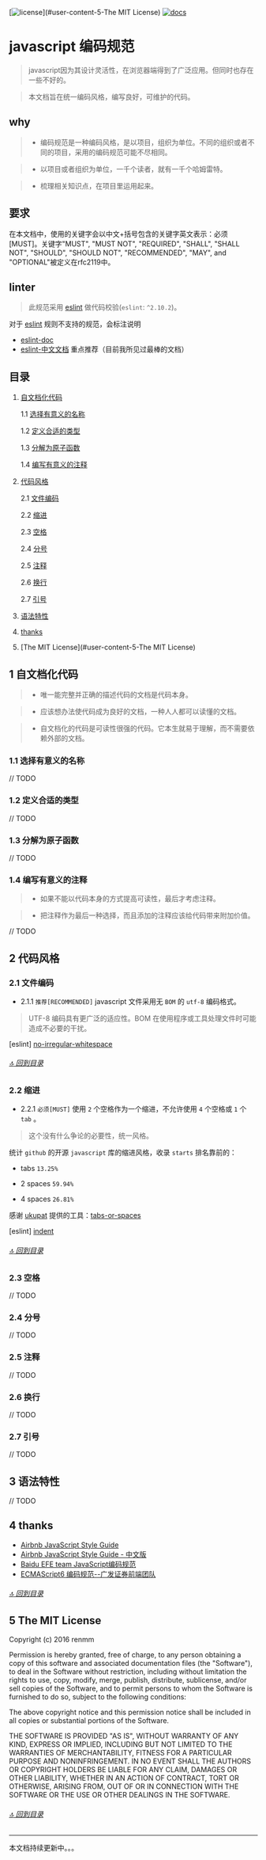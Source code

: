 [![license](https://img.shields.io/github/license/mashape/apistatus.svg?maxAge=2592000)](#user-content-5-The MIT License)
[![docs](https://img.shields.io/badge/docs-10%25-green.svg?maxAge=2592000)](#user-content-目录)


# javascript 编码规范

> javascript因为其设计灵活性，在浏览器端得到了广泛应用。但同时也存在一些不好的。

> 本文档旨在统一编码风格，编写良好，可维护的代码。

## why 

> - 编码规范是一种编码风格，是以项目，组织为单位。不同的组织或者不同的项目，采用的编码规范可能不尽相同。

> - 以项目或者组织为单位，一千个读者，就有一千个哈姆雷特。

> - 梳理相关知识点，在项目里运用起来。


## 要求

在本文档中，使用的关键字会以中文+括号包含的关键字英文表示：必须[MUST]。关键字"MUST", "MUST NOT", "REQUIRED", "SHALL", "SHALL NOT", "SHOULD", "SHOULD NOT", "RECOMMENDED", "MAY", and "OPTIONAL"被定义在rfc2119中。

## linter

> 此规范采用 [eslint](https://github.com/eslint/eslint) 做代码校验(`eslint`: `^2.10.2`)。

对于 [eslint](https://github.com/eslint/eslint) 规则不支持的规范，会标注说明

- [eslint-doc](http://eslint.org/) 
- [eslint-中文文档](http://eslint.cn/) 重点推荐（目前我所见过最棒的文档）

## 目录

1. [自文档化代码](#user-content-1-自文档化代码)

   1.1 [选择有意义的名称](#user-content-11-选择有意义的名称)

   1.2 [定义合适的类型](#user-content-12-定义合适的类型)

   1.3 [分解为原子函数](#user-content-13-分解为原子函数)

   1.4 [编写有意义的注释](#user-content-14-编写有意义的注释)

2. [代码风格](#user-content-2-代码风格)

    2.1 [文件编码](#user-content-21-文件编码)

    2.2 [缩进](#user-content-22-缩进)

    2.3 [空格](#user-content-23-空格)

    2.4 [分号](#user-content-24-分号)

    2.5 [注释](#user-content-25-注释)

    2.6 [换行](#user-content-26-换行)

    2.7 [引号](#user-content-27-单引号)

3. [语法特性](#user-content-3-语法特性)

4. [thanks](#user-content-4-thanks)

5. [The MIT License](#user-content-5-The MIT License)


## 1 自文档化代码

> - 唯一能完整并正确的描述代码的文档是代码本身。

> - 应该想办法使代码成为良好的文档，一种人人都可以读懂的文档。

> - 自文档化的代码是可读性很强的代码。它本生就易于理解，而不需要依赖外部的文档。

### 1.1 选择有意义的名称

// TODO

### 1.2 定义合适的类型

// TODO

### 1.3 分解为原子函数

// TODO

### 1.4 编写有意义的注释

> - 如果不能以代码本身的方式提高可读性，最后才考虑注释。

> - 把注释作为最后一种选择，而且添加的注释应该给代码带来附加价值。

// TODO


## 2 代码风格

### 2.1 文件编码

- 2.1.1 `推荐[RECOMMENDED]` javascript 文件采用无 `BOM` 的 `utf-8` 编码格式。

> UTF-8 编码具有更广泛的适应性。BOM 在使用程序或工具处理文件时可能造成不必要的干扰。

[eslint] [no-irregular-whitespace](http://eslint.cn/docs/rules/no-irregular-whitespace#rule-details)

###### [:top: 回到目录](#user-content-目录)

### 2.2 缩进

- 2.2.1 `必须[MUST]` 使用 `2` 个空格作为一个缩进，不允许使用 `4` 个空格或 `1` 个 `tab` 。

> 这个没有什么争论的必要性，统一风格。

统计 `github` 的开源 `javascript` 库的缩进风格，收录 `starts` 排名靠前的：

- tabs `13.25%`

- 2 spaces `59.94%`

- 4 spaces `26.81%`

感谢 [ukupat](https://github.com/ukupat) 提供的工具：[tabs-or-spaces](http://ukupat.github.io/tabs-or-spaces/)

[eslint] [indent](http://eslint.cn/docs/rules/indent)

###### [:top: 回到目录](#user-content-目录)

### 2.3 空格

// TODO

### 2.4 分号

// TODO

### 2.5 注释

// TODO

### 2.6 换行

// TODO

### 2.7 引号

// TODO

## 3 语法特性

// TODO

## 4 thanks

- [Airbnb JavaScript Style Guide](https://github.com/airbnb/javascript/tree/master/es5)
- [Airbnb JavaScript Style Guide - 中文版](https://github.com/sivan/javascript-style-guide/blob/master/es5/README.md)
- [Baidu EFE team JavaScript编码规范](https://github.com/ecomfe/spec/blob/master/javascript-style-guide.md)
- [ECMAScript6 编码规范--广发证券前端团队](https://github.com/gf-rd/es6-coding-style#%E5%AD%97%E7%AC%A6%E4%B8%B2)

###### [:top: 回到目录](#user-content-目录)


## 5 The MIT License

Copyright (c) 2016 renmm

Permission is hereby granted, free of charge, to any person obtaining a copy of this software and associated documentation files (the "Software"), to deal in the Software without restriction, including without limitation the rights to use, copy, modify, merge, publish, distribute, sublicense, and/or sell copies of the Software, and to permit persons to whom the Software is furnished to do so, subject to the following conditions:

The above copyright notice and this permission notice shall be included in all copies or substantial portions of the Software.

THE SOFTWARE IS PROVIDED "AS IS", WITHOUT WARRANTY OF ANY KIND, EXPRESS OR IMPLIED, INCLUDING BUT NOT LIMITED TO THE WARRANTIES OF MERCHANTABILITY, FITNESS FOR A PARTICULAR PURPOSE AND NONINFRINGEMENT. IN NO EVENT SHALL THE AUTHORS OR COPYRIGHT HOLDERS BE LIABLE FOR ANY CLAIM, DAMAGES OR OTHER LIABILITY, WHETHER IN AN ACTION OF CONTRACT, TORT OR OTHERWISE, ARISING FROM, OUT OF OR IN CONNECTION WITH THE SOFTWARE OR THE USE OR OTHER DEALINGS IN THE SOFTWARE.

###### [:top: 回到目录](#user-content-目录)

****

本文档持续更新中。。。